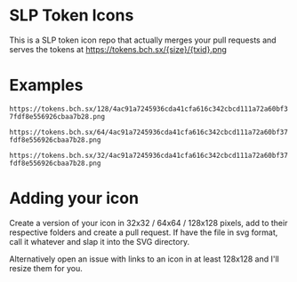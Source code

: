 # SLP Token Icons

This is a SLP token icon repo that actually merges your pull requests and serves the tokens at https://tokens.bch.sx/{size}/{txid}.png

# Examples

`https://tokens.bch.sx/128/4ac91a7245936cda41cfa616c342cbcd111a72a60bf37fdf8e556926cbaa7b28.png`

`https://tokens.bch.sx/64/4ac91a7245936cda41cfa616c342cbcd111a72a60bf37fdf8e556926cbaa7b28.png`

`https://tokens.bch.sx/32/4ac91a7245936cda41cfa616c342cbcd111a72a60bf37fdf8e556926cbaa7b28.png`

# Adding your icon

Create a version of your icon in 32x32 / 64x64 / 128x128 pixels, add to their respective folders and create a pull request. If have the file in svg format, call it whatever and slap it into the SVG directory.

Alternatively open an issue with links to an icon in at least 128x128 and I'll resize them for you.